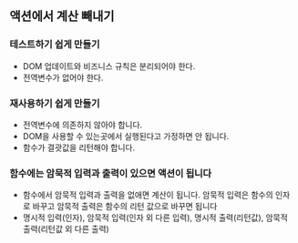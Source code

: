 ## 액션에서 계산 빼내기

### 테스트하기 쉽게 만들기
 - DOM 업데이트와 비즈니스 규칙은 분리되어야 한다.
 - 전역변수가 없어야 한다.
  
### 재사용하기 쉽게 만들기 
 - 전역변수에 의존하지 않아야 합니다.
 - DOM을 사용할 수 있는곳에서 실행된다고 가정하면 안 됩니다.
 - 함수가 결괏값을 리턴해야 합니다.

### 함수에는 암묵적 입력과 출력이 있으면 액션이 됩니다
 - 함수에서 암묵적 입력과 출력을 없애면 계산이 됩니다. 암묵적 입력은 함수의 인자로 바꾸고 암묵적 출력은 함수의 리턴 값으로 바꾸면 됩니다
 - 명시적 입력(인자), 암묵적 입력(인자 외 다른 입력), 명시적 출력(리턴값), 암묵적 출력(리턴값 외 다른 출력)
